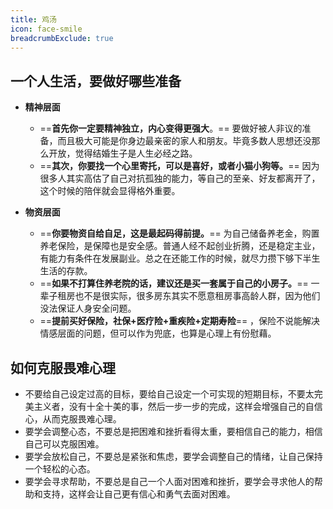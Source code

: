 ```yaml
---
title: 鸡汤
icon: face-smile
breadcrumbExclude: true
---
```


## 一个人生活，要做好哪些准备
- **精神层面**
  - ==**首先你一定要精神独立，内心变得更强大**。== 要做好被人非议的准备，而且极大可能是你身边最亲密的家人和朋友。毕竟多数人思想还没那么开放，觉得结婚生子是人生必经之路。
  - ==**其次，你要找一个心里寄托，可以是喜好，或者小猫小狗等。**== 因为很多人其实高估了自己对抗孤独的能力，等自己的至亲、好友都离开了，这个时候的陪伴就会显得格外重要。

- **物资层面**
  - ==**你要物资自给自足，这是最起码得前提。**== 为自己储备养老金，购置养老保险，是保障也是安全感。普通人经不起创业折腾，还是稳定主业，有能力有条件在发展副业。总之在还能工作的时候，就尽力攒下够下半生生活的存款。
  - ==**如果不打算住养老院的话，建议还是买一套属于自己的小房子。**== 一辈子租房也不是很实际，很多房东其实不愿意租房事高龄人群，因为他们没法保证人身安全问题。
  - ==**提前买好保险，社保+医疗险+重疾险+定期寿险**== ，保险不说能解决情感层面的问题，但可以作为兜底，也算是心理上有份慰藉。


## 如何克服畏难心理

- 不要给自己设定过高的目标，要给自己设定一个可实现的短期目标，不要太完美主义者，没有十全十美的事，然后一步一步的完成，这样会增强自己的自信心，从而克服畏难心理。
- 要学会调整心态，不要总是把困难和挫折看得太重，要相信自己的能力，相信自己可以克服困难。
- 要学会放松自己，不要总是紧张和焦虑，要学会调整自己的情绪，让自己保持一个轻松的心态。
- 要学会寻求帮助，不要总是自己一个人面对困难和挫折，要学会寻求他人的帮助和支持，这样会让自己更有信心和勇气去面对困难。